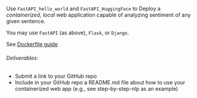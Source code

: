 Use `FastAPI_hello_world` and `FastAPI_HuggingFace` to Deploy a <i>containerized, local</i> web application capable of analyzing sentiment of any given sentence.

You may use `FastAPI` (as above), `Flask`, or `Django`.

See [Dockerfile guide](/guides/dockerfile_guide.md)

###### Deliverables:
- Submit a link to your GitHub repo
- Include in your GitHub repo a README.md file about how to use your containerized web app (e.g., see step-by-step-nlp as an example)
